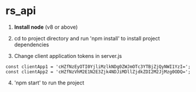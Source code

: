 # rs_api

1. **Install node** (v8 or above)

2. cd to project directory and run 'npm install' to install project dependencies

3. Change client application tokens in server.js
```
const clientApp1 = 'cHZfNzEyOTI0YjliMzlkNDg0ZWJmOTc3YTBjZjQyNWI1YzI=';
const clientApp2 = 'cHZfNzVhM2E1N2E3Zjk4NDJiMDllZjdkZDI2M2JjMzg0ODQ=';
```
4. 'npm start' to run the project
  
